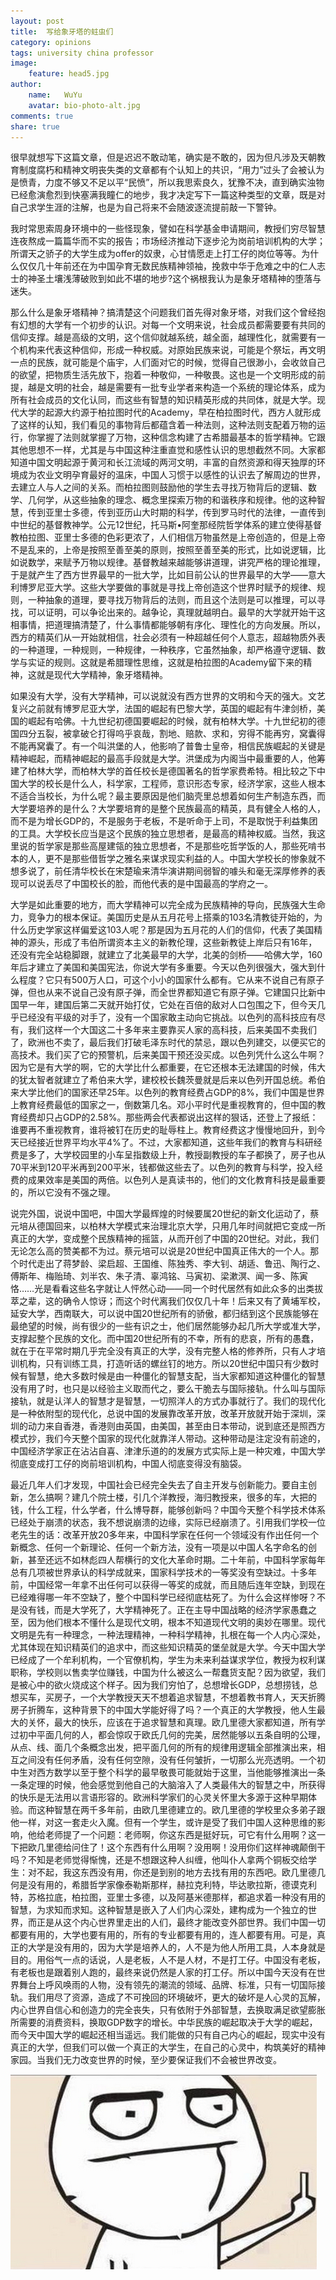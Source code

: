 ```yaml
---
layout: post
title:  写给象牙塔的蛀虫们
category: opinions
tags: university china professor
image:
    feature: head5.jpg
author:
    name:   WuYu
    avatar: bio-photo-alt.jpg
comments: true
share: true
---
```


很早就想写下这篇文章，但是迟迟不敢动笔，确实是不敢的，因为但凡涉及天朝教育制度腐朽和精神文明丧失类的文章都有个认知上的共识，“用力”过头了会被认为是愤青，力度不够又不足以平“民愤”，所以我思索良久，犹豫不决，直到确实浊物已经愈演愈烈到快塞满我瞳仁的地步，我才决定写下一篇这种类型的文章，既是对自己求学生涯的注解，也是为自己将来不会随波逐流提前敲一下警钟。

我时常思索周身环境中的一些怪现象，譬如在科学基金申请期间，教授们穷尽智慧连夜熬成一篇篇华而不实的报告；市场经济推动下逐步沦为岗前培训机构的大学；所谓天之骄子的大学生成为offer的奴隶，心甘情愿走上打工仔的岗位等等。为什么仅仅几十年前还在为中国孕育无数民族精神领袖，挽救中华于危难之中的仁人志士的神圣土壤浅薄破败到如此不堪的地步?这个祸根我认为是象牙塔精神的堕落与迷失。

那么什么是象牙塔精神？搞清楚这个问题我们首先得对象牙塔，对我们这个曾经抱有幻想的大学有一个初步的认识。对每一个文明来说，社会成员都需要要有共同的信仰支撑。越是高级的文明，这个信仰就越系统，越全面，越理性化，就需要有一个机构来代表这种信仰，形成一种权威。对原始民族来说，可能是个祭坛，再文明一点的民族，就可能是个庙宇，人们面对它的时候，觉得自己很渺小，会收敛自己的欲望，把物质生活先放下，抱着一种敬仰，一种敬畏。这也是一个文明形成的前提，越是文明的社会，越是需要有一批专业学者来构造一个系统的理论体系，成为所有社会成员的文化认同，而这些有智慧的知识精英形成的共同体，就是大学。现代大学的起源大约源于柏拉图时代的Academy，早在柏拉图时代，西方人就形成了这样的认知，我们看见的事物背后都蕴含着一种法则，这种法则支配着万物的运行，你掌握了法则就掌握了万物，这种信念构建了古希腊最基本的哲学精神。它跟其他思想不一样，尤其是与中国这种注重直觉和感性认识的思想截然不同。大家都知道中国文明起源于黄河和长江流域的两河文明，丰富的自然资源和得天独厚的环境成为农业文明孕育最好的温床，中国人习惯于以感性的认识去了解周边的世界，去建立人与人之间的关系。而柏拉图则鼓励他的学生去寻找万物背后的逻辑、数学、几何学，从这些抽象的理念、概念里探索万物的和谐秩序和规律。他的这种智慧，传到亚里士多德，传到亚历山大时期的科学，传到罗马时代的法律，一直传到中世纪的基督教神学。公元12世纪，托马斯•阿奎那经院哲学体系的建立使得基督教柏拉图、亚里士多德的色彩更浓了，人们相信万物虽然是上帝创造的，但是上帝不是乱来的，上帝是按照至善至美的原则，按照至善至美的形式，比如说逻辑，比如说数学，来赋予万物以规律。基督教越来越能够讲道理，讲究严格的理论推理，于是就产生了西方世界最早的一批大学，比如目前公认的世界最早的大学——意大利博罗尼亚大学。这些大学要做的事就是寻找上帝创造这个世界时赋予的规律、规则，一种抽象的道理，要寻找万物背后的法则，而且这个法则是可以推理，可以寻找，可以证明，可以争论出来的。越争论，真理就越明白。最早的大学就开始干这相事情，把道理搞清楚了，什么事情都能够朝有序化、理性化的方向发展。所以，西方的精英们从一开始就相信，社会必须有一种超越任何个人意志，超越物质外表的一种道理，一种规则，一种规律，一种秩序，它虽然抽象，却严格遵守逻辑、数学与实证的规则。这就是希腊理性思维，这就是柏拉图的Academy留下来的精神，这就是现代大学精神，象牙塔精神。

如果没有大学，没有大学精神，可以说就没有西方世界的文明和今天的强大。文艺复兴之前就有博罗尼亚大学，法国的崛起有巴黎大学，英国的崛起有牛津剑桥，美国的崛起有哈佛。十九世纪初德国要崛起的时候，就有柏林大学。十九世纪初的德国四分五裂，被拿破仑打得呜乎哀哉，割地、赔款、求和，穷得不能再穷，窝囊得不能再窝囊了。有一个叫洪堡的人，他影响了普鲁士皇帝，相信民族崛起的关键是精神崛起，而精神崛起的最高手段就是大学。洪堡成为内阁当中最重要的人，他筹建了柏林大学，而柏林大学的首任校长是德国著名的哲学家费希特。相比较之下中国大学的校长是什么人，科学家，工程师，意识形态专家，经济学家，这些人根本不适合当校长，为什么呢？最主要原因是他们脑壳里总想着如何生产制造东西，而大学要培养的是什么？大学要培育的是整个民族最高的精英，具有健全人格的人，而不是为增长GDP的，不是服务于老板，不是听命于上司，不是取悦于利益集团的工具。大学校长应当是这个民族的独立思想者，是最高的精神权威。当然，我这里说的哲学家是那些高屋建瓴的独立思想者，不是那些吃哲学饭的人，那些死啃书本的人，更不是那些借哲学之雅名来谋求现实利益的人。中国大学校长的惨象就不想多说了，前任清华校长在宋楚瑜来清华演讲期间弱智的噱头和毫无深厚修养的表现可以说丢尽了中国校长的脸，而他代表的是中国最高的学府之一。

大学是如此重要的地方，而大学精神可以完全成为民族精神的导向，民族强大生命力，竞争力的根本保证。美国历史是从五月花号上搭乘的103名清教徒开始的，为什么历史学家这样偏爱这103人呢？那是因为五月花的人们的信仰，代表了美国精神的源头，形成了韦伯所谓资本主义的新教伦理，这些新教徒上岸后只有16年，还没有完全站稳脚跟，就建立了北美最早的大学，北美的剑桥——哈佛大学，160年后才建立了美国和美国宪法，你说大学有多重要。今天以色列很强大，强大到什么程度？它只有500万人口，可这个小小的国家什么都有。它从来不说自己有原子弹，但也从来不说自己没有原子弹，而全世界都知道它有原子弹。它建国只比新中国早一年，建国后第二天就开始打仗，它处在百倍的敌对人口包围之下，但今天几乎已经没有平级的对手了，没有一个国家敢主动向它挑战。以色列的高科技应有尽有，我们这样一个大国这二十多年来主要靠买人家的高科技，后来美国不卖我们了，欧洲也不卖了，最后我们打破毛泽东时代的禁忌，跟以色列建交，以便买它的高技术。我们买了它的预警机，后来美国干预还没买成。以色列凭什么这么牛啊？因为它是有大学的啊，它的大学比什么都重要，在它还根本无法建国的时候，伟大的犹太智者就建立了希伯来大学，建校校长魏茨曼就是后来以色列开国总统。希伯来大学比他们的国家还早25年。以色列的教育经费占GDP的8%，我们中国是世界上教育经费最低的国家之一，倒数第几名。邓小平时代是重视教育的，但中国的教育经费却只占GDP的2.58%。那些两会代表都说出这样的狠话，还登上了报纸：谁要再不重视教育，谁将被钉在历史的耻辱柱上。教育经费这才慢慢地回升，到今天已经接近世界平均水平4%了。不过，大家都知道，这些年我们的教育与科研经费是多了，大学校园里的小车呈指数级上升，教授副教授的车子都换了，房子也从70平米到120平米再到200平米，钱都做这些去了。以色列的教育与科学，投入经费的成果效率是美国的两倍。以色列人是真读书的，他们的文化教育科技是最重要的，所以它没有不强之理。

说完外国，说说中国吧，中国大学最辉煌的时候要属20世纪的新文化运动了，蔡元培从德国回来，以柏林大学模式来治理北京大学，只用几年时间就把它变成一所真正的大学，变成整个民族精神的摇篮，从而开创了中国的20世纪。对此，我们无论怎么高的赞美都不为过。蔡元培可以说是20世纪中国真正伟大的一个人。那个时代走出了蒋梦龄、梁启超、王国维、陈独秀、李大钊、胡适、鲁迅、陶行之、傅斯年、梅贻琦、刘半农、朱子清、辜鸿铭、马寅初、梁漱溟、闻一多、陈寅恪……光是看看这些名字就让人怦然心动——同一个时代居然有如此众多的出类拔萃之辈，这的确令人惊讶；而这个时代离我们仅仅几十年！后来又有了黄埔军校，延安大学，西南联大，可以说中国20世纪所有的骄傲，都归结到这个民族能够在最绝望的时候，尚有很少的一些有识之士，他们居然能够办起几所大学或准大学，支撑起整个民族的文化。而中国20世纪所有的不幸，所有的悲哀，所有的愚蠢，就在于在平常时期几乎完全没有真正的大学，没有完整人格的修养所，只有人才培训机构，只有训练工具，打造听话的螺丝钉的地方。所以20世纪中国只有少数时候有智慧，绝大多数时候是由一种僵化的智慧支配，当大家都知道这种僵化的智慧没有用了时，也只是以经验主义取而代之，要么干脆去与国际接轨。什么叫与国际接轨，就是认洋人的智慧才是智慧，一切照洋人的方式办事就行了。我们的现代化是一种依附型的现代化，总说中国的发展靠改革开放，改革开放就开始于深圳，深圳的动力来自香港，香港则由英国，由美国，甚至由日本带动，说到底还是照西方模式抄，我们今天整个国家的现代化就靠洋人带动。这种带动是注定没有前途的，中国经济学家正在沾沾自喜、津津乐道的的发展方式实际上是一种灾难，中国大学彻底变成打工仔的岗前培训机构，中国人彻底变得没有脑袋。

最近几年人们才发现，中国社会已经完全失去了自主开发与创新能力。要自主创新，怎么搞啊？建几个院士楼，引几个洋教授，海归教授来，很多的车，大把的钱，什么工程，什么学者，什么博导群，能够创新吗？中国今天整个科学技术体系已经处于崩溃的状态，我不想说崩溃的边缘，实际已经崩溃了。引用我们学校一位老先生的话：改革开放20多年来，中国科学家在任何一个领域没有作出任何一个新概念、任何一个新理论、任何一个新方法，没有一项是以中国人名字命名的创新，甚至还远不如林彪四人帮横行的文化大革命时期。二十年前，中国科学家每年总有几项被世界承认的科学成就来，国家科学技术的一等奖没有空缺过。十多年前，中国经常一年拿不出任何可以获得一等奖的成就，而且随后连年空缺，到现在已经难得哪一年不空缺了，整个中国科学已经彻底枯死了。为什么会这样惨呀？不是没有钱，而是大学死了，大学精神死了。正在主导中国战略的经济学家愚蠢之至，因为他们根本不懂什么是现代文明，根本不知道现代文明的奥妙在哪里。现代文明是先有一种理念，一种法理精神，一种科学精神，扎根在每一个人内心深处，尤其体现在知识精英们的追求中，而这些知识精英的堡垒就是大学。今天中国大学已经成了一个牟利机构，一个官僚机构，学生为未来利益谋求学位，教授为权利谋职称，学校则以售卖学位赚钱，中国为什么被这么一帮蠢货支配？因为欲望，我们是被心中的欲火烧成这个样子。因为我们穷怕了，总想增长GDP，总想捞钱，总想买车，买房子，一个大学教授天天不想着追求智慧，不想着教书育人，天天折腾房子折腾车，这种背景下的中国大学能好得了吗？一个真正的大学教授，他人生最大的关怀，最大的快乐，应该在于追求智慧和真理。欧几里德大家都知道，所有学过初中平面几何的人，都会惊叹于欧氏几何的完美，居然能够以五条自明的公理，从点、线、面几个条概念出发，把平面几何的所有的规律用逻辑全部推演出来，相互之间没有任何矛盾，没有任何空隙，没有任何皱折，一切那么光亮透明。一个初中生对西方数学以至于整个科学的最早敬畏可能就始于这里，当他能够推演出一条一条定理的时候，他会感觉到他自己的大脑溶入了人类最伟大的智慧之中，所获得的快乐是无法用以言语形容的。欧洲科学家们的心灵关怀里大多源于这种早期体验。而这种智慧在两千多年前，由欧几里德建立的。欧几里德的学校里众多弟子跟他一样，对这一套走火入魔。但有一个学生，或许是受了我们中国人这种思维的影响，他给老师提了一个问题：老师啊，你这东西是挺好玩，可它有什么用啊？这一下把欧几里德给问住了！这个东西有什么用啊？没用啊！没用你们这样神魂颠倒干吗？不知是老师觉得惭愧，还是不想跟这种人纠缠，他叫仆人拿两个铜板交给学生：对不起，我这东西没有用，你还是到别的地方去找有用的东西吧。欧几里德几何是没有用的，希腊哲学家像泰勒斯那样，赫拉克利特，毕达歌拉斯，德谟克利特，苏格拉底，柏拉图，亚里士多德，以及阿基米德那样，都追求着一种没有用的智慧，为求知而求知。这种智慧是嵌入了人们内心深处，建构成为一个独立的世界，而正是从这个内心世界里走出的人们，最终才能改变外部世界。我们中国一切都要有用的，大学也要有用的，所有的专业都要有用的，连人都要有用。可是，真正的大学是没有用的，因为大学是培养人的，人不是为他人所用工具，人本身就是目的。用俗气一点的话说，人是老板，人不是人材，不是打工仔。中国没有老板，有老板也是跟着别人跑的，最终来说仍然是人家的打工仔。所以中国今天没有在世界舞台上呼风唤雨的人物，没有领先的潮流的领域、品牌、标准，只有一切国际接轨。我们用尽了资源，造成了不可挽回的环境破坏，更大的破坏是人心灵的瓦解，内心世界自信心和创造力的完全丧失，只有依附于外部智慧，去换取满足欲望膨胀所需要的消费资料，换取GDP数字的增长。中华民族的崛起取决于大学的崛起，而今天中国大学的崛起还相当遥远。我们能做的只有自己内心的崛起，现实中没有真正的大学，但我们可以做一个真正的大学生，在自己的心灵中，构筑美好的精神家园。当我们无力改变世界的时候，至少要保证我们不会被世界改变。

![](/images/dd.png)
